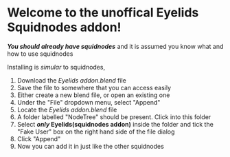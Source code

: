 # Welcome to the unoffical Eyelids Squidnodes addon!

**_You should already have squidnodes_** and it is assumed you know what and how to use squidnodes

Installing is *simular* to squidnodes,
1. Download the *Eyelids addon.blend* file
2. Save the file to somewhere that you can access easily
3. Either create a new blend file, or open an existing one
4. Under the "File" dropdown menu, select "Append"
5. Locate the *Eyelids addon.blend* file
6. A folder labelled "NodeTree" should be present. Click into this folder
7. Select **_only_ Eyelids(squidnodes addon)** inside the folder and tick the "Fake User" box on the right hand side of the file dialog 
8. Click "Append"
9. Now you can add it in just like the other squidnodes
